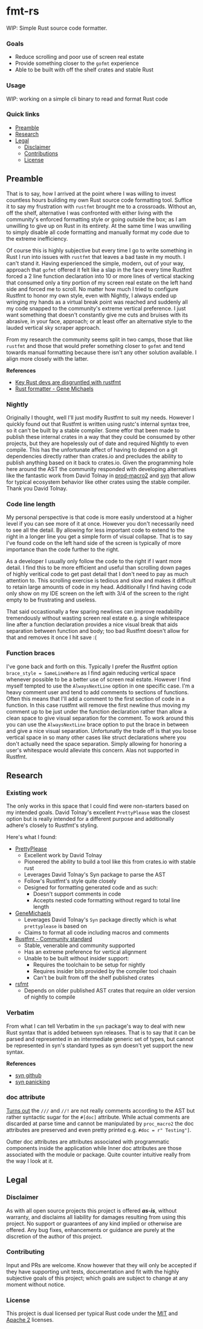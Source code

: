 # fmt-rs
WIP: Simple Rust source code formatter.

### Goals
* Reduce scrolling and poor use of screen real estate
* Provide something closer to the `gofmt` experience
* Able to be built with off the shelf crates and stable Rust

### Usage
WIP: working on a simple cli binary to read and format Rust code

### Quick links
* [Preamble](#preamble)
* [Research](#research)
* [Legal](#legal)
  * [Disclaimer](#dislaimer)
  * [Contributions](#contributions)
  * [License](#license)

## Preamble
That is to say, how I arrived at the point where I was willing to invest countless hours building my 
own Rust source code formatting tool. Suffice it to say my frustration with `rustfmt` brought me to a 
crossroads. Without an, off the shelf, alternative I was confronted with either living with the 
community's enforced formatting style or going outside the box; as I am unwilling to give up on Rust 
in its entirety. At the same time I was unwilling to simply disable all code formatting and manually
format my code due to the extreme inefficiency. 

Of course this is highly subjective but every time I go to write something in Rust I run into issues 
with `rustfmt` that leaves a bad taste in my mouth. I can't stand it. Having experienced the simple, 
modern, out of your way, approach that `gofmt` offered it felt like a slap in the face every time 
Rustfmt forced a 2 line function declaration into 10 or more lines of vertical stacking that consumed 
only a tiny portion of my screen real estate on the left hand side and forced me to scroll. No matter 
how much I tried to configure Rustfmt to honor my own style, even with Nightly, I always ended up 
wringing my hands as a virtual break point was reached and suddenly all my code snapped to the 
community's extreme vertical preference. I just want something that doesn't constantly give me cuts 
and bruises with its abrasive, in your face, approach; or at least offer an alternative style to the 
lauded vertical sky scraper approach.

From my research the community seems split in two camps, those that like `rustfmt` and those that 
would prefer something closer to `gofmt` and tend towards manual formatting because there isn't any 
other solution available. I align more closely with the latter.

**References**
* [Key Rust devs are disgruntled with rustfmt](https://users.rust-lang.org/t/what-do-you-think-about-gofmt-vs-rustfmt/51605)
* [Rust formatter - Gene Michaels](https://github.com/andrewbaxter/genemichaels)

### Nightly
Originally I thought, well I'll just modify Rustfmt to suit my needs. However I quickly found out 
that Rustfmt is written using rustc's internal syntax tree, so it can't be built by a stable 
compiler. Some effor that been made to publish these internal crates in a way that they could be 
consumed by other projects, but they are hopelessly out of date and required Nightly to even compile. 
This has the unfortunate affect of having to depend on a git dependencies directly rather than 
crates.io and precludes the ability to publish anything based on it back to crates.io. Given the 
programming hole here around the AST the community responded with developing alternatives like the 
fantastic work from David Tolnay in [prod-macro2](https://crates.io/crates/proc-macro2) and
[syn](https://crates.io/crates/syn) that allow for typical ecosystem behavior like other crates using 
the stable compiler. Thank you David Tolnay.

### Code line length
My personal perspective is that code is more easily understood at a higher level if you can see
more of it at once. However you don't necessarily need to see all the detail. By allowing for less
important code to extend to the right in a longer line you get a simple form of visual collapse.
That is to say I've found code on the left hand side of the screen is typically of more importance 
than the code further to the right.

As a developer I usually only follow the code to the right if I want more detail. I find this to be 
more efficient and useful than scrolling down pages of highly veritical code to get past detail 
that I don't need to pay as much attention to. This scrolling exercise is tedious and slow and makes 
it difficult to retain large amounts of code in my head. Additionally I find having code only show 
on my IDE screen on the left with 3/4 of the screen to the right empty to be frustrating and useless.

That said occastionally a few sparing newlines can improve readability tremendously without wasting 
screen real estate e.g. a single whitespace line after a function declaration provides a nice visual 
break that aids separation between function and body; too bad Rustfmt doesn't allow for that and 
removes it once I hit save :(

### Function braces
I've gone back and forth on this. Typically I prefer the Rustfmt option `brace_style = SameLineWhere` 
as I find again reducing vertical space whenever possible to be a better use of screen real estate. 
However I find myself tempted to use the `AlwaysNextLine` option in one specific case. I'm a heavy 
comment user and tend to add comments to sections of functions. Often this means that I'll add a 
comment to the first section of code in a function. In this case rustfmt will remove the first 
newline thus moving my comment up to be just under the function declaration rather than allow a clean 
space to give visual separation for the comment. To work around this you can use the `AlwaysNextLine` 
brace option to put the brace in between and give a nice visual separation. Unfortunatly the trade 
off is that you loose vertical space in so many other cases like struct declarations where you don't 
actually need the space separation. Simply allowing for honoring a user's whitespace would alleviate 
this concern. Alas not supported in Rustfmt.

## Research

### Existing work
The only works in this space that I could find were non-starters based on my intended goals. David 
Tolnay's excellent `PrettyPlease` was the closest option but is really intended for a different 
purpose and additionally adhere's closely to Rustfmt's styling.

Here's what I found:
* [PrettyPlease](https://github.com/dtolnay/prettyplease)
  * Excellent work by David Tolnay
  * Pioneered the ability to build a tool like this from crates.io with stable rust
  * Leverages David Tolnay's Syn package to parse the AST
  * Follow's Rustfmt's style quite closely
  * Designed for formatting generated code and as such:
    * Doesn't support comments in code
    * Accepts nested code formatting without regard to total line length
* [GeneMichaels](https://github.com/andrewbaxter/genemichaels)
  * Leverages David Tolnay's `Syn` package directly which is what `prettyplease` is based on
  * Claims to format all code including macros and comments
* [Rustfmt - Community standard](https://github.com/rust-lang/rustfmt)
  * Stable, venerable and community supported
  * Has an extreme preference for vertical alignment
  * Unable to be built without insider support:
    * Requires the toolchain to be setup for nightly
    * Requires insider bits provided by the compiler tool chaain
    * Can't be built from off the shelf published crates
* [rsfmt](https://github.com/zBaitu/rsfmt)
  * Depends on older published AST crates that require an older version of nightly to compile

### Verbatim
From what I can tell Verbatim in the `syn` package's way to deal with new Rust syntax that is added
between syn releases.  That is to say that it can be parsed and represented in an intermediate 
generic set of types, but cannot be represented in syn's standard types as syn doesn't yet support 
the new syntax.

**References**
* [syn github](https://github.com/dtolnay/syn/issues/251)
* [syn panicking](https://users.rust-lang.org/t/why-is-syn-panicking-instead-of-returning-expr-verbatim-when-parsing-custom-syntax/97989)

### doc attribute
[Turns out](https://stackoverflow.com/questions/77971478/how-to-insert-doc-comments-using-syn) the 
`///` and `//!` are not really comments according to the AST but rather syntactic sugar for the 
`#[doc]` attribute. While actual comments are discarded at parse time and cannot be manipulated by 
`proc_macro2` the doc attributes are preserved and even pretty printed e.g. `#doc = r" Testing"]`.

Outter doc attributes are attributes associated with programmatic components inside the application 
while Inner doc attributes are those associated with the module or package. Quite counter intuitive 
really from the way I look at it.

## Legal

### Disclaimer
As with all open source projects this project is offered ***as-is***, without warranty, and disclaims 
all liability for damages resulting from using this project. No support or guarantees of any kind 
implied or otherwise are offered. Any bug fixes, enhancements or guidance are purely at the 
discretion of the author of this project.

### Contributing
Input and PRs are welcome. Know however that they will only be accepted if they have supporting unit 
tests, documentation and fit with the highly subjective goals of this project; which goals are 
subject to change at any moment without notice.

### License
This project is dual licensed per typical Rust code under the 
[MIT](https://github.com/phR0ze/fmt-rs/blob/main/LICENSE-MIT) and
[Apache 2](https://github.com/phR0ze/fmt-rs/blob/main/LICENSE-APACHE) licenses.


